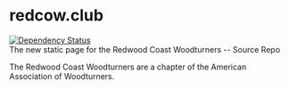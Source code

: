# redcow.club
[![Dependency Status](https://gemnasium.com/redwoodturners/redcow.club.svg)](https://gemnasium.com/redwoodturners/redcow.club)  
The new static page for the Redwood Coast Woodturners -- Source Repo

The Redwood Coast Woodturners are a chapter of the American Association of Woodturners.
